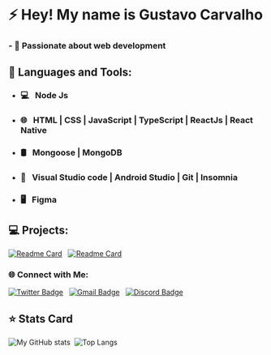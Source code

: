 


# ⚡ Hey! My name is Gustavo Carvalho

### - 💜 Passionate about web development

## 🚀  Languages and Tools:
- ### 💻 &nbsp; Node Js
- ### 🌐 &nbsp; HTML | CSS | JavaScript | TypeScript | ReactJs | React Native
- ### 🛢 &nbsp; Mongoose | MongoDB
- ### 🔧 &nbsp;  Visual Studio code | Android Studio | Git | Insomnia
- ### 🖥 &nbsp; Figma

## 💻 Projects:
[![Readme Card](https://github-readme-stats.vercel.app/api/pin/?username=gustavocalb&repo=simplenote&theme=dark)](https://github.com/FireShark688/simplenote) &nbsp; [![Readme Card](https://github-readme-stats.vercel.app/api/pin/?username=gustavocalb&repo=Podcastr&theme=dark)](https://github.com/FireShark688/Podcastr)

### 🌐 Connect with Me:
[![Twitter Badge](https://img.shields.io/badge/-@gustavocalb-blue?style=flat-square&labelColor=blue&logo=twitter&logoColor=white&link=https://twitter.com/gustavocalb)](https://twitter.com/dieegosf)  &nbsp;
[![Gmail Badge](https://img.shields.io/badge/-contact.gustavocalb@gmail.com-6633cc?style=flat-square&logo=Gmail&logoColor=white&link=mailto:diego.schell.f@gmail.com)](mailto:contact.gustavocalb@gmail.com)  &nbsp;
[![Discord Badge](https://img.shields.io/badge/FireShark2202-545454?style=flat-square&logo=Discord&logoColor=white)](https://www.linkedin.com/in/isadora-rodrigues-stangarlin-48402b141/)

## ⭐ Stats Card
![My GitHub stats](https://github-readme-stats.vercel.app/api?username=gustavocalb&show_icons=true&theme=midnight-purple) &nbsp;![Top Langs](https://github-readme-stats.vercel.app/api/top-langs/?username=gustavocalb&layout=compact&theme=midnight-purple)

